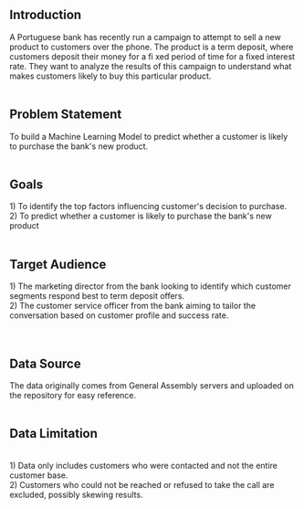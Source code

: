 <h2> Introduction </h2>
A Portuguese bank has recently run a campaign to attempt to sell a new product to customers over the phone. The product is a term deposit, where customers deposit their money for a fi xed period of time for a fixed interest rate. They want to analyze the results of this campaign to understand what makes customers likely to buy this particular product.
<br>
<br>
<h2> Problem Statement </h2>
To build a Machine Learning Model to predict whether a customer is likely to purchase the bank's new product.
<br>
<br>
<h2> Goals </h2>
1) To identify the top factors influencing customer's decision to purchase.
<br/>2) To predict whether a customer is likely to purchase the bank's new product
<br>
<br>
<h2> Target Audience </h2>
1) The marketing director from the bank looking to identify which customer segments respond best to term deposit offers.<br>
2) The customer service officer from the bank aiming to tailor the conversation based on customer profile and success rate.<br>
<br>
<br>
<h2> Data Source </h2>
The data originally comes from General Assembly servers and uploaded on the repository for easy reference.
<br>
<br>
<h2> Data Limitation </h2><br>
1) Data only includes customers who were contacted and not the entire customer base.<br>
2) Customers who could not be reached or refused to take the call are excluded, possibly skewing results.



